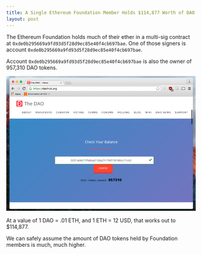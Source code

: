 ```yaml
---
title: A Single Ethereum Foundation Member Holds $114,877 Worth of DAO tokens
layout: post
---
```


The Ethereum Foundation holds much of their ether in a multi-sig contract at `0xde0b295669a9fd93d5f28d9ec85e40f4cb697bae`. One of those signers is account `0xde0b295669a9fd93d5f28d9ec85e40f4cb697bae`.

Account `0xde0b295669a9fd93d5f28d9ec85e40f4cb697bae` is also the owner of 957,310 DAO tokens.

![Dao Balance](/assets/images/dao.png)

At a value of 1 DAO = .01 ETH, and 1 ETH = 12 USD, that works out to $114,877.

We can safely assume the amount of DAO tokens held by Foundation members is much, much higher.